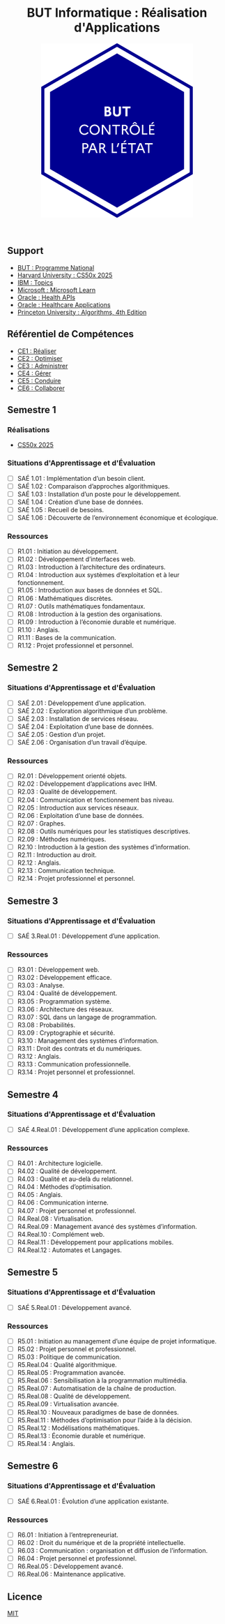 <h1 align="center">BUT Informatique : Réalisation d'Applications</h1>

<p align="center">
    <img src="docs/logo_but.png" width="348" height="400" alt="" />
</p>

<p align="center">
    <a href="">
        <img src="https://img.shields.io/badge/c-23-blue?style=flat&logo=c" alt="" /></a>
    <a href="">
        <img src="https://img.shields.io/badge/gcc-14.2-blue?style=flat&logo=c" alt="" /></a>
    <a href="">
        <img src="https://img.shields.io/badge/cmake-3.31-blue?style=flat&logo=cmake" alt="" /></a>
    <a href="">
        <img src="https://img.shields.io/badge/python-3.13-yellow?style=flat&logo=python" alt="" /></a>
    <a href="">
        <img src="https://img.shields.io/badge/license-mit-white?style=flat&logo=github" alt="" /></a>
    <a href="">
        <img src="https://img.shields.io/badge/status-active-green?style=flat&logo=github" alt="" /></a>
</p>

## Support

- [BUT : Programme National](docs/but_programme_national_2022.pdf)
- [Harvard University : CS50x 2025](https://cs50.harvard.edu/x/2025/)
- [IBM : Topics](https://www.ibm.com/topics)
- [Microsoft : Microsoft Learn](https://learn.microsoft.com/en-us/)
- [Oracle : Health APIs](https://docs.healtheintent.com/#identity)
- [Oracle : Healthcare Applications](https://docs.oracle.com/en/industries/health/health-patient-portal/)
- [Princeton University : Algorithms, 4th Edition](https://algs4.cs.princeton.edu/home/)

## Référentiel de Compétences

- [CE1 : Réaliser](docs/annexes/ce_1_realiser.md)
- [CE2 : Optimiser](docs/annexes/ce_2_optimiser.md)
- [CE3 : Administrer](docs/annexes/ce_3_administrer.md)
- [CE4 : Gérer](docs/annexes/ce_4_gerer.md)
- [CE5 : Conduire](docs/annexes/ce_5_conduire.md)
- [CE6 : Collaborer](docs/annexes/ce_6_collaborer.md)

## Semestre 1

### Réalisations

- [CS50x 2025](https://github.com/serbouty/cs50x)

### Situations d'Apprentissage et d'Évaluation

- [ ] SAÉ 1.01 : Implémentation d’un besoin client.
- [ ] SAÉ 1.02 : Comparaison d’approches algorithmiques.
- [ ] SAÉ 1.03 : Installation d’un poste pour le développement.
- [ ] SAÉ 1.04 : Création d’une base de données.
- [ ] SAÉ 1.05 : Recueil de besoins.
- [ ] SAÉ 1.06 : Découverte de l’environnement économique et écologique.

### Ressources

- [ ] R1.01 : Initiation au développement.
- [ ] R1.02 : Développement d’interfaces web.
- [ ] R1.03 : Introduction à l’architecture des ordinateurs.
- [ ] R1.04 : Introduction aux systèmes d’exploitation et à leur fonctionnement.
- [ ] R1.05 : Introduction aux bases de données et SQL.
- [ ] R1.06 : Mathématiques discrètes.
- [ ] R1.07 : Outils mathématiques fondamentaux.
- [ ] R1.08 : Introduction à la gestion des organisations.
- [ ] R1.09 : Introduction à l’économie durable et numérique.
- [ ] R1.10 : Anglais.
- [ ] R1.11 : Bases de la communication.
- [ ] R1.12 : Projet professionnel et personnel.

## Semestre 2

### Situations d'Apprentissage et d'Évaluation

- [ ] SAÉ 2.01 : Développement d’une application.
- [ ] SAÉ 2.02 : Exploration algorithmique d’un problème.
- [ ] SAÉ 2.03 : Installation de services réseau.
- [ ] SAÉ 2.04 : Exploitation d’une base de données.
- [ ] SAÉ 2.05 : Gestion d’un projet.
- [ ] SAÉ 2.06 : Organisation d’un travail d’équipe.

### Ressources

- [ ] R2.01 : Développement orienté objets.
- [ ] R2.02 : Développement d’applications avec IHM.
- [ ] R2.03 : Qualité de développement.
- [ ] R2.04 : Communication et fonctionnement bas niveau.
- [ ] R2.05 : Introduction aux services réseaux.
- [ ] R2.06 : Exploitation d’une base de données.
- [ ] R2.07 : Graphes.
- [ ] R2.08 : Outils numériques pour les statistiques descriptives.
- [ ] R2.09 : Méthodes numériques.
- [ ] R2.10 : Introduction à la gestion des systèmes d’information.
- [ ] R2.11 : Introduction au droit.
- [ ] R2.12 : Anglais.
- [ ] R2.13 : Communication technique.
- [ ] R2.14 : Projet professionnel et personnel.

## Semestre 3

### Situations d'Apprentissage et d'Évaluation

- [ ] SAÉ 3.Real.01 : Développement d’une application.

### Ressources

- [ ] R3.01 : Développement web.
- [ ] R3.02 : Développement efficace.
- [ ] R3.03 : Analyse.
- [ ] R3.04 : Qualité de développement.
- [ ] R3.05 : Programmation système.
- [ ] R3.06 : Architecture des réseaux.
- [ ] R3.07 : SQL dans un langage de programmation.
- [ ] R3.08 : Probabilités.
- [ ] R3.09 : Cryptographie et sécurité.
- [ ] R3.10 : Management des systèmes d’information.
- [ ] R3.11 : Droit des contrats et du numériques.
- [ ] R3.12 : Anglais.
- [ ] R3.13 : Communication professionnelle.
- [ ] R3.14 : Projet personnel et professionnel.

## Semestre 4

### Situations d'Apprentissage et d'Évaluation

- [ ] SAÉ 4.Real.01 : Développement d’une application complexe.

### Ressources

- [ ] R4.01 : Architecture logicielle.
- [ ] R4.02 : Qualité de développement.
- [ ] R4.03 : Qualité et au-delà du relationnel.
- [ ] R4.04 : Méthodes d’optimisation.
- [ ] R4.05 : Anglais.
- [ ] R4.06 : Communication interne.
- [ ] R4.07 : Projet personnel et professionnel.
- [ ] R4.Real.08 : Virtualisation.
- [ ] R4.Real.09 : Management avancé des systèmes d’information.
- [ ] R4.Real.10 : Complément web.
- [ ] R4.Real.11 : Développement pour applications mobiles.
- [ ] R4.Real.12 : Automates et Langages.

## Semestre 5

### Situations d'Apprentissage et d'Évaluation

- [ ] SAÉ 5.Real.01 : Développement avancé.

### Ressources

- [ ] R5.01 : Initiation au management d’une équipe de projet informatique.
- [ ] R5.02 : Projet personnel et professionnel.
- [ ] R5.03 : Politique de communication.
- [ ] R5.Real.04 : Qualité algorithmique.
- [ ] R5.Real.05 : Programmation avancée.
- [ ] R5.Real.06 : Sensibilisation à la programmation multimédia.
- [ ] R5.Real.07 : Automatisation de la chaîne de production.
- [ ] R5.Real.08 : Qualité de développement.
- [ ] R5.Real.09 : Virtualisation avancée.
- [ ] R5.Real.10 : Nouveaux paradigmes de base de données.
- [ ] R5.Real.11 : Méthodes d’optimisation pour l’aide à la décision.
- [ ] R5.Real.12 : Modélisations mathématiques.
- [ ] R5.Real.13 : Économie durable et numérique.
- [ ] R5.Real.14 : Anglais.

## Semestre 6

### Situations d'Apprentissage et d'Évaluation

- [ ] SAÉ 6.Real.01 : Évolution d’une application existante.

### Ressources

- [ ] R6.01 : Initiation à l’entrepreneuriat.
- [ ] R6.02 : Droit du numérique et de la propriété intellectuelle.
- [ ] R6.03 : Communication : organisation et diffusion de l’information.
- [ ] R6.04 : Projet personnel et professionnel.
- [ ] R6.Real.05 : Développement avancé.
- [ ] R6.Real.06 : Maintenance applicative.

## Licence

[MIT](LICENSE.md)
